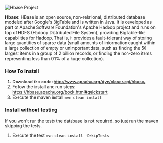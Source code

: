 
![Hbase Project](https://jnosql.github.io/img/logos/hbase.png)


**Hbase**: HBase is an open source, non-relational, distributed database modeled after Google's BigTable and is written in Java. It is developed as part of Apache Software Foundation's Apache Hadoop project and runs on top of HDFS (Hadoop Distributed File System), providing BigTable-like capabilities for Hadoop. That is, it provides a fault-tolerant way of storing large quantities of sparse data (small amounts of information caught within a large collection of empty or unimportant data, such as finding the 50 largest items in a group of 2 billion records, or finding the non-zero items representing less than 0.1% of a huge collection).


### How To Install

1. Download the code: http://www.apache.org/dyn/closer.cgi/hbase/
1. Follow the install and run steps: https://hbase.apache.org/book.html#quickstart
1. Execute the maven install `mvn clean install`


### Install without testing


If you won't run the tests the database is not required, so just run the maven skipping the tests.

1. Execute the test `mvn clean install -DskipTests`
